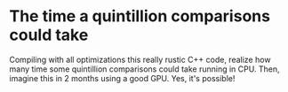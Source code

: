 # The time a quintillion comparisons could take
Compiling with all optimizations this really rustic C++ code, realize how many time some quintillion comparisons could take running in CPU. Then, imagine this in 2 months using a good GPU. Yes, it's possible!
